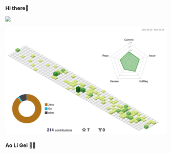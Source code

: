 



### Hi there👋


 <img height="180em" src="https://github-readme-stats-sigma-five.vercel.app/api?username=hdygxsj&show_icons=true&theme=radical"/>

![](./profile-3d-contrib/profile-green.svg)

 ### Ao Li Gei 💪🏻

